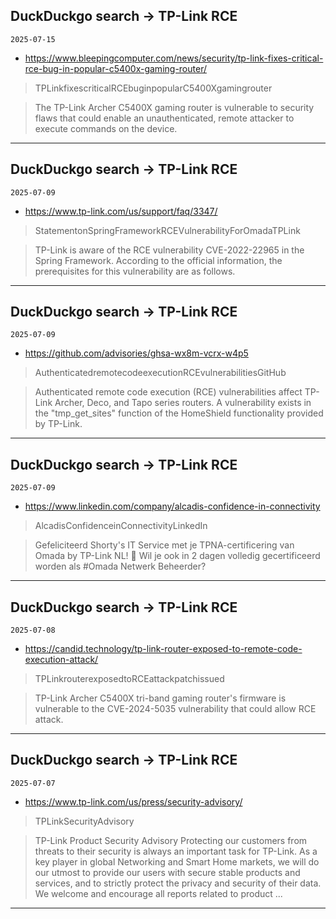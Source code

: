 ## DuckDuckgo search -> TP-Link RCE
`2025-07-15`

* https://www.bleepingcomputer.com/news/security/tp-link-fixes-critical-rce-bug-in-popular-c5400x-gaming-router/

<blockquote>
 TPLinkfixescriticalRCEbuginpopularC5400Xgamingrouter
</blockquote>
<blockquote>
The TP-Link Archer C5400X gaming router is vulnerable to security flaws that could enable an unauthenticated, remote attacker to execute commands on the device.
</blockquote>

---

## DuckDuckgo search -> TP-Link RCE
`2025-07-09`

* https://www.tp-link.com/us/support/faq/3347/

<blockquote>
 StatementonSpringFrameworkRCEVulnerabilityForOmadaTPLink
</blockquote>
<blockquote>
TP-Link is aware of the RCE vulnerability CVE-2022-22965 in the Spring Framework. According to the official information, the prerequisites for this vulnerability are as follows.
</blockquote>

---

## DuckDuckgo search -> TP-Link RCE
`2025-07-09`

* https://github.com/advisories/ghsa-wx8m-vcrx-w4p5

<blockquote>
 AuthenticatedremotecodeexecutionRCEvulnerabilitiesGitHub
</blockquote>
<blockquote>
Authenticated remote code execution (RCE) vulnerabilities affect TP-Link Archer, Deco, and Tapo series routers. A vulnerability exists in the &quot;tmp_get_sites&quot; function of the HomeShield functionality provided by TP-Link.
</blockquote>

---

## DuckDuckgo search -> TP-Link RCE
`2025-07-09`

* https://www.linkedin.com/company/alcadis-confidence-in-connectivity

<blockquote>
 AlcadisConfidenceinConnectivityLinkedIn
</blockquote>
<blockquote>
Gefeliciteerd Shorty's IT Service met je TPNA-certificering van Omada by TP-Link NL! 👏 Wil je ook in 2 dagen volledig gecertificeerd worden als &#35;Omada Netwerk Beheerder?
</blockquote>

---

## DuckDuckgo search -> TP-Link RCE
`2025-07-08`

* https://candid.technology/tp-link-router-exposed-to-remote-code-execution-attack/

<blockquote>
 TPLinkrouterexposedtoRCEattackpatchissued
</blockquote>
<blockquote>
TP-Link Archer C5400X tri-band gaming router's firmware is vulnerable to the CVE-2024-5035 vulnerability that could allow RCE attack.
</blockquote>

---

## DuckDuckgo search -> TP-Link RCE
`2025-07-07`

* https://www.tp-link.com/us/press/security-advisory/

<blockquote>
 TPLinkSecurityAdvisory
</blockquote>
<blockquote>
TP-Link Product Security Advisory Protecting our customers from threats to their security is always an important task for TP-Link. As a key player in global Networking and Smart Home markets, we will do our utmost to provide our users with secure stable products and services, and to strictly protect the privacy and security of their data. We welcome and encourage all reports related to product ...
</blockquote>

---

